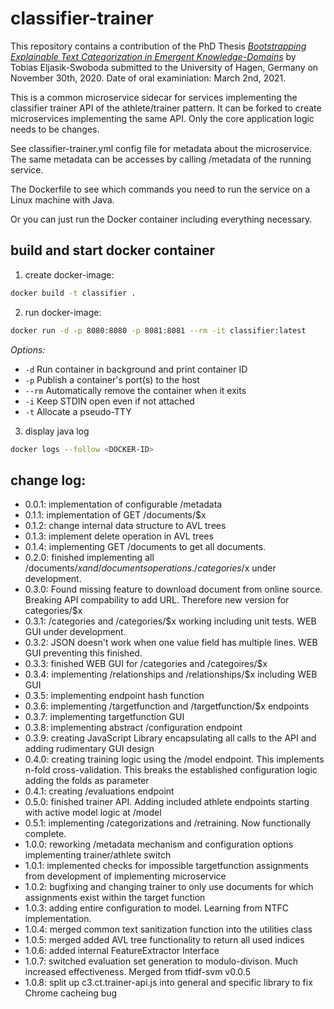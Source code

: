 # classifier-trainer
This repository contains a contribution of the PhD Thesis [*Bootstrapping Explainable Text Categorization in Emergent Knowledge-Domains*](https://ub-deposit.fernuni-hagen.de/receive/mir_mods_00001692) by Tobias Eljasik-Swoboda submitted to the University of Hagen, Germany on November 30th, 2020. Date of oral examiniation: March 2nd, 2021. 


This is a common microservice sidecar for services implementing the classifier trainer API of the athlete/trainer pattern. It can be forked to create microservices implementing the same API. Only the core application logic needs to be changes.

See classifier-trainer.yml config file for metadata about the microservice. The same metadata can be accesses by calling /metadata of the running service. 

The Dockerfile to see which commands you need to run the service on a Linux machine with Java. 

Or you can just run the Docker container including everything necessary. 

## build and start docker container

1. create docker-image:

```bash
docker build -t classifier .
```

2. run docker-image:

```bash
docker run -d -p 8080:8080 -p 8081:8081 --rm -it classifier:latest
```

*Options:*
- `-d` Run container in background and print container ID 
- `-p` Publish a container's port(s) to the host
- `--rm` Automatically remove the container when it exits
- `-i` Keep STDIN open even if not attached
- `-t` Allocate a pseudo-TTY

3. display java log

```bash
docker logs --follow <DOCKER-ID>
```

## change log:

- 0.0.1: implementation of configurable /metadata
- 0.1.1: implementation of GET /documents/$x
- 0.1.2: change internal data structure to AVL trees
- 0.1.3: implement delete operation in AVL trees
- 0.1.4: implementing GET /documents to get all documents. 
- 0.2.0: finished implementing all /documents/$x and /documents operations. /categories/$x under development.
- 0.3.0: Found missing feature to download document from online source. Breaking API compability to add URL. Therefore new version for categories/$x
- 0.3.1: /categories and /categories/$x working including unit tests. WEB GUI under development.
- 0.3.2: JSON doesn't work when one value field has multiple lines. WEB GUI preventing this finished.
- 0.3.3: finished WEB GUI for /categories and /categoires/$x
- 0.3.4: implementing /relationships and /relationships/$x including WEB GUI
- 0.3.5: implementing endpoint hash function
- 0.3.6: implementing /targetfunction and /targetfunction/$x endpoints
- 0.3.7: implementing targetfunction GUI
- 0.3.8: implementing abstract /configuration endpoint
- 0.3.9: creating JavaScript Library encapsulating all calls to the API and adding rudimentary GUI design 
- 0.4.0: creating training logic using the /model endpoint. This implements n-fold cross-validation. This breaks the established configuration logic adding the folds as parameter
- 0.4.1: creating /evaluations endpoint
- 0.5.0: finished trainer API. Adding included athlete endpoints starting with active model logic at /model
- 0.5.1: implementing /categorizations and /retraining. Now functionally complete. 
- 1.0.0: reworking /metadata mechanism and configuration options implementing trainer/athlete switch
- 1.0.1: implemented checks for impossible targetfunction assignments from development of implementing microservice
- 1.0.2: bugfixing and changing trainer to only use documents for which assignments exist within the target function
- 1.0.3: adding entire configuration to model. Learning from NTFC implementation.
- 1.0.4: merged common text sanitization function into the utilities class
- 1.0.5: merged added AVL tree functionality to return all used indices
- 1.0.6: added internal FeatureExtractor Interface
- 1.0.7: switched evaluation set generation to modulo-divison. Much increased effectiveness. Merged from tfidf-svm v0.0.5
- 1.0.8: split up c3.ct.trainer-api.js into general and specific library to fix Chrome cacheing bug
